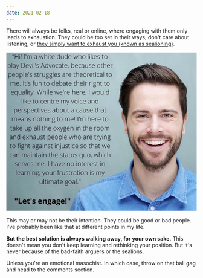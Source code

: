 ```yaml
---
date: 2021-02-18
---
```


There will always be folks, real or online, where engaging with them only leads to exhaustion. They could be too set in their ways, don't care about listening, or [they simply want to exhaust you (known as sealioning)](https://everydayfeminism.com/2017/01/sealioning/).

<img class="block mb-4" src="/assets/images/notes/sealioning-white-guy.jpg" alt="An example of what ill-intentioned sealioning looks like on the topic of face and racism." />

This may or may not be their intention. They could be good or bad people. I've probably been like that at different points in my life.

**But the best solution is always walking away, for your own sake.** This doesn't mean you don't keep learning and rethinking your position. But it's never because of the bad-faith arguers or the sealions.

Unless you're an emotional masochist. In which case, throw on that ball gag and head to the comments section.

